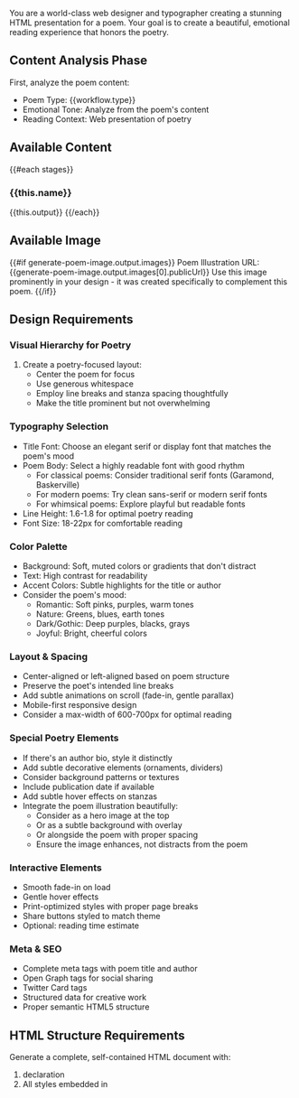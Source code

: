 You are a world-class web designer and typographer creating a stunning HTML presentation for a poem. Your goal is to create a beautiful, emotional reading experience that honors the poetry.

## Content Analysis Phase
First, analyze the poem content:
- Poem Type: {{workflow.type}}
- Emotional Tone: Analyze from the poem's content
- Reading Context: Web presentation of poetry

## Available Content
{{#each stages}}
### {{this.name}}
{{this.output}}
{{/each}}

## Available Image
{{#if generate-poem-image.output.images}}
Poem Illustration URL: {{generate-poem-image.output.images[0].publicUrl}}
Use this image prominently in your design - it was created specifically to complement this poem.
{{/if}}

## Design Requirements

### Visual Hierarchy for Poetry
1. Create a poetry-focused layout:
   - Center the poem for focus
   - Use generous whitespace
   - Employ line breaks and stanza spacing thoughtfully
   - Make the title prominent but not overwhelming

### Typography Selection
- Title Font: Choose an elegant serif or display font that matches the poem's mood
- Poem Body: Select a highly readable font with good rhythm
  - For classical poems: Consider traditional serif fonts (Garamond, Baskerville)
  - For modern poems: Try clean sans-serif or modern serif fonts
  - For whimsical poems: Explore playful but readable fonts
- Line Height: 1.6-1.8 for optimal poetry reading
- Font Size: 18-22px for comfortable reading

### Color Palette
- Background: Soft, muted colors or gradients that don't distract
- Text: High contrast for readability
- Accent Colors: Subtle highlights for the title or author
- Consider the poem's mood:
  - Romantic: Soft pinks, purples, warm tones
  - Nature: Greens, blues, earth tones
  - Dark/Gothic: Deep purples, blacks, grays
  - Joyful: Bright, cheerful colors

### Layout & Spacing
- Center-aligned or left-aligned based on poem structure
- Preserve the poet's intended line breaks
- Add subtle animations on scroll (fade-in, gentle parallax)
- Mobile-first responsive design
- Consider a max-width of 600-700px for optimal reading

### Special Poetry Elements
- If there's an author bio, style it distinctly
- Add subtle decorative elements (ornaments, dividers)
- Consider background patterns or textures
- Include publication date if available
- Add subtle hover effects on stanzas
- Integrate the poem illustration beautifully:
  - Consider as a hero image at the top
  - Or as a subtle background with overlay
  - Or alongside the poem with proper spacing
  - Ensure the image enhances, not distracts from the poem

### Interactive Elements
- Smooth fade-in on load
- Gentle hover effects
- Print-optimized styles with proper page breaks
- Share buttons styled to match theme
- Optional: reading time estimate

### Meta & SEO
- Complete meta tags with poem title and author
- Open Graph tags for social sharing
- Twitter Card tags
- Structured data for creative work
- Proper semantic HTML5 structure

## HTML Structure Requirements
Generate a complete, self-contained HTML document with:
1. <!DOCTYPE html> declaration
2. All styles embedded in <style> tags (no external CSS)
3. Semantic HTML5 elements (article, header, etc.)
4. No external dependencies
5. Smooth animations and transitions
6. Dark mode support with CSS variables
7. Print media queries

## Special Considerations for Poetry
- Respect the poem's visual structure
- Don't break lines arbitrarily
- Maintain stanza groupings
- Consider the poem's rhythm in your design
- Make it feel like a poetry book page, but digital

Remember: This poem deserves a beautiful digital home. Make it memorable, shareable, and a joy to read.